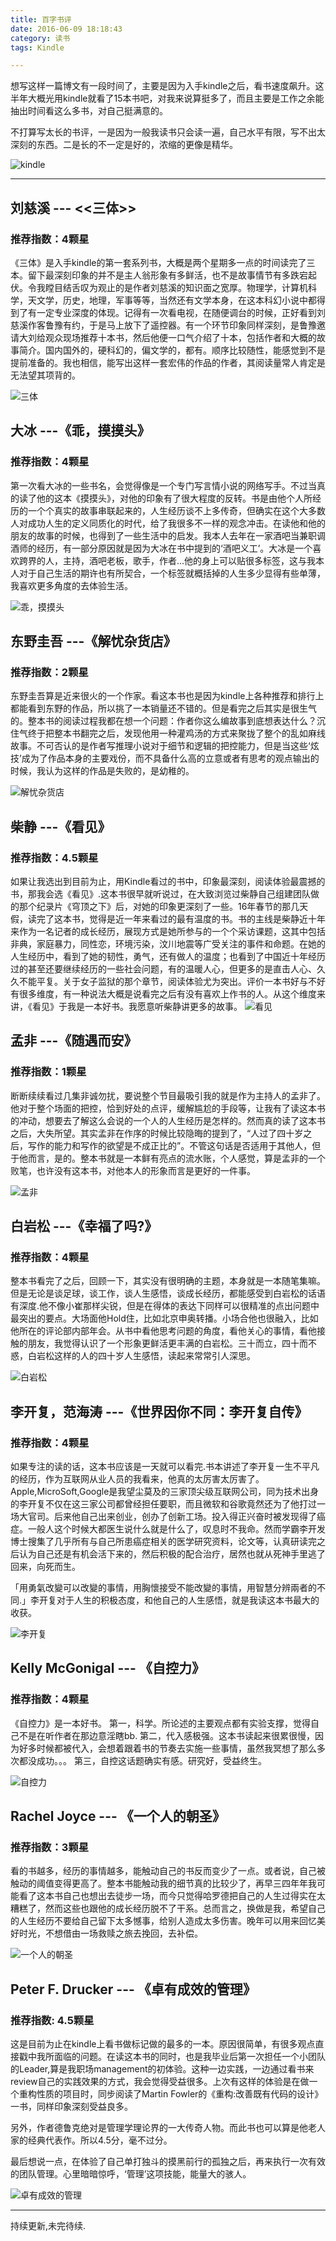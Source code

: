 ```yaml
---
title: 百字书评
date: 2016-06-09 18:18:43
category: 读书
tags: Kindle

---
```


想写这样一篇博文有一段时间了，主要是因为入手kindle之后，看书速度飙升。这半年大概光用kindle就看了15本书吧，对我来说算挺多了，而且主要是工作之余能抽出时间看这么多书，对自己挺满意的。

不打算写太长的书评，一是因为一般我读书只会读一遍，自己水平有限，写不出太深刻的东西。二是长的不一定是好的，浓缩的更像是精华。

![kindle](http://7xsrzn.com1.z0.glb.clouddn.com/kindle.jpg)

<!--more-->

---

## 刘慈溪 --- <<三体>>

### 推荐指数：4颗星

《三体》是入手kindle的第一套系列书，大概是两个星期多一点的时间读完了三本。留下最深刻印象的并不是主人翁形象有多鲜活，也不是故事情节有多跌宕起伏。令我瞠目结舌叹为观止的是作者刘慈溪的知识面之宽厚。物理学，计算机科学，天文学，历史，地理，军事等等，当然还有文学本身，在这本科幻小说中都得到了有一定专业深度的体现。记得有一次看电视，在随便调台的时候，正好看到刘慈溪作客鲁豫有约，于是马上放下了遥控器。有一个环节印象同样深刻，是鲁豫邀请大刘给观众现场推荐十本书，然后他便一口气介绍了十本，包括作者和大概的故事简介。国内国外的，硬科幻的，偏文学的，都有。顺序比较随性，能感觉到不是提前准备的。我也相信，能写出这样一套宏伟的作品的作者，其阅读量常人肯定是无法望其项背的。

![三体](https://upload.wikimedia.org/wikipedia/zh/3/3d/The_Three-Body_Problem_poster.jpg)

## 大冰 ---《乖，摸摸头》
### 推荐指数：4颗星

第一次看大冰的一些书名，会觉得像是一个专门写言情小说的网络写手。不过当真的读了他的这本《摸摸头》，对他的印象有了很大程度的反转。书是由他个人所经历的一个个真实的故事串联起来的，人生经历谈不上多传奇，但确实在这个大多数人对成功人生的定义同质化的时代，给了我很多不一样的观念冲击。在读他和他的朋友的故事的时候，也得到了一些生活中的启发。我本人去年在一家酒吧当兼职调酒师的经历，有一部分原因就是因为大冰在书中提到的‘酒吧义工’。大冰是一个喜欢跨界的人，主持，酒吧老板，歌手，作者...他的身上可以贴很多标签，这与我本人对于自己生活的期许也有所契合，一个标签就概括掉的人生多少显得有些单薄，我喜欢更多角度的去体验生活。

![乖，摸摸头](http://tc.sinaimg.cn/maxwidth.2048/tc.service.weibo.com/p/ww4_sinaimg_cn/2517861f5e7b7ef3fa007ab4e596b9c8.jpg)


## 东野圭吾 ---《解忧杂货店》
### 推荐指数：2颗星

东野圭吾算是近来很火的一个作家。看这本书也是因为kindle上各种推荐和排行上都能看到东野的作品，所以挑了一本销量还不错的。但是看完之后其实是很生气的。整本书的阅读过程我都在想一个问题：作者你这么编故事到底想表达什么？沉住气终于把整本书翻完之后，发现他用一种灌鸡汤的方式来聚拢了整个的乱如麻线故事。不可否认的是作者写推理小说对于细节和逻辑的把控能力，但是当这些‘炫技’成为了作品本身的主要戏份，而不具备什么高的立意或者有思考的观点输出的时候，我认为这样的作品是失败的，是幼稚的。

![解忧杂货店](https://img1.doubanio.com/lpic/s27284878.jpg)

## 柴静 ---《看见》
### 推荐指数：4.5颗星

如果让我选出到目前为止，用Kindle看过的书中，印象最深刻，阅读体验最震撼的书，那我会选《看见》.这本书很早就听说过，在大致浏览过柴静自己组建团队做的那个纪录片《穹顶之下》后，对她的印象更深刻了一些。16年春节的那几天假，读完了这本书，觉得是近一年来看过的最有温度的书。书的主线是柴静近十年来作为一名记者的成长经历，展现方式是她所参与的一个个采访课题，这其中包括非典，家庭暴力，同性恋，环境污染，汶川地震等广受关注的事件和命题。在她的人生经历中，看到了她的韧性，勇气，还有做人的温度；也看到了中国近十年经历过的甚至还要继续经历的一些社会问题，有的温暖人心，但更多的是直击人心、久久不能平复。关于女子监狱的那个章节，阅读体验尤为突出。评价一本书好与不好有很多维度，有一种说法大概是说看完之后有没有喜欢上作书的人。从这个维度来讲，《看见》于我是一本好书。我愿意听柴静讲更多的故事。
![看见](http://image.xinmin.cn/2013/12/04/20131204171000336727.jpg)

## 孟非 ---《随遇而安》
### 推荐指数：1颗星

断断续续看过几集非诚勿扰，要说整个节目最吸引我的就是作为主持人的孟非了。他对于整个场面的把控，恰到好处的点评，缓解尴尬的手段等，让我有了读这本书的冲动，想要去了解这么会说的一个人的人生经历是怎样的。然而真的读了这本书之后，大失所望。其实孟非在作序的时候比较隐晦的提到了，“人过了四十岁之后，写作的能力和写作的欲望是不成正比的”。不管这句话是否适用于其他人，但于他而言，是的。整本书就是一本鲜有亮点的流水账，个人感觉，算是孟非的一个败笔，也许没有这本书，对他本人的形象而言是更好的一件事。

![孟非](http://img5.imgtn.bdimg.com/it/u=934635355,1230221686&fm=23&gp=0.jpg)

## 白岩松 ---《幸福了吗?》
### 推荐指数：4颗星

整本书看完了之后，回顾一下，其实没有很明确的主题，本身就是一本随笔集嘛。但是无论是谈足球，谈工作，谈人生感悟，谈成长经历，都能感受到白岩松的话语有深度.他不像小崔那样尖锐，但是在得体的表达下同样可以很精准的点出问题中最突出的要点。大场面他Hold住，比如北京申奥转播。小场合他也很融入，比如他所在的评论部内部年会。从书中看他思考问题的角度，看他关心的事情，看他接触的朋友，我觉得认识了一个形象更鲜活更丰满的白岩松。三十而立，四十而不惑，白岩松这样的人的四十岁人生感悟，读起来常常引人深思。

![白岩松](http://img4.imgtn.bdimg.com/it/u=2069056476,249680674&fm=21&gp=0.jpg)


## 李开复，范海涛 ---《世界因你不同：李开复自传》
### 推荐指数：4颗星

如果专注的读的话，这本书应该是一天就可以看完.书本讲述了李开复一生不平凡的经历，作为互联网从业人员的我看来，他真的太厉害太厉害了。Apple,MicroSoft,Google是我望尘莫及的三家顶尖级互联网公司，同为技术出身的李开复不仅在这三家公司都曾经担任要职，而且微软和谷歌竟然还为了他打过一场大官司。后来他自己出来创业，创办了创新工场。投入得正兴奋时被发现得了癌症。一般人这个时候大都医生说什么就是什么了，叹息时不我命。然而学霸李开发博士搜集了几乎所有与自己所患癌症相关的医学研究资料，论文等，认真研读完之后认为自己还是有机会活下来的，然后积极的配合治疗，居然也就从死神手里逃了回来，向死而生。

「用勇氣改變可以改變的事情，用胸懷接受不能改變的事情，用智慧分辨兩者的不同.」李开复对于人生的积极态度，和他自己的人生感悟，就是我读这本书最大的收获。

![李开复](http://www.ningzhe.net/attachment/article/2015/01/04/502008b32b.jpg)

## Kelly McGonigal --- 《自控力》
### 推荐指数：4颗星

《自控力》是一本好书。
第一，科学。所论述的主要观点都有实验支撑，觉得自己不是在听作者在那边意淫瞎bb.
第二，代入感极强。这本书读起来很累很慢，因为好多时候都被代入，会想着跟着书的节奏去实施一些事情，虽然我冥想了那么多次都没成功。。。
第三，自控这话题确实有感。研究好，受益终生。

![自控力](http://img4.imgtn.bdimg.com/it/u=1557503727,1855934293&fm=23&gp=0.jpg)



##  Rachel Joyce --- 《一个人的朝圣》
### 推荐指数：3颗星

看的书越多，经历的事情越多，能触动自己的书反而变少了一点。或者说，自己被触动的阈值变得更高了。整本书能触动我的细节真的比较少了，再早三四年年我可能看了这本书自己也想出去徒步一场，而今只觉得哈罗德把自己的人生过得实在太糟糕了，然而这些也跟他的成长经历脱不了干系。总而言之，换做是我，希望自己的人生经历不要给自己留下太多憾事，给别人造成太多伤害。晚年可以用来回忆美好时光，不想借由一场救赎之旅去挽回，去补偿。


![一个人的朝圣](http://img1.imgtn.bdimg.com/it/u=3316745298,3814118777&fm=23&gp=0.jpg)


## Peter F. Drucker --- 《卓有成效的管理》
### 推荐指数: 4.5颗星

这是目前为止在kindle上看书做标记做的最多的一本。原因很简单，有很多观点直接戳中我所面临的问题。在读这本书的同时，也是我毕业后第一次担任一个小团队的Leader,算是我职场management的初体验。这种一边实践，一边通过看书来review自己的实践效果的方式，我会觉得受益很多。上次有这样的体验是在做一个重构性质的项目时，同步阅读了Martin Fowler的《重构:改善既有代码的设计》一书，同样印象深刻受益良多。

另外，作者德鲁克绝对是管理学理论界的一大传奇人物。而此书也可以算是他老人家的经典代表作。所以4.5分，毫不过分。

最后想说一点，在体验了自己单打独斗的摸黑前行的孤独之后，再来执行一次有效的团队管理。心里暗暗惊呼，‘管理’这项技能，能量大的骇人。

![卓有成效的管理](https://timgsa.baidu.com/timg?image&quality=80&size=b10000_10000&sec=1482553101&di=cc0e8b8081261cfb3f2b04609281dbc5&imgtype=jpg&er=1&src=http%3A%2F%2Fs1.sinaimg.cn%2Fmw690%2F00634udMty6SzkDilJm70)


--- 
持续更新,未完待续.


